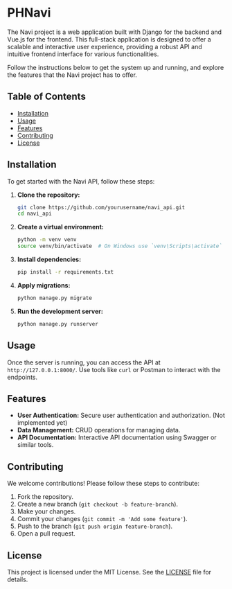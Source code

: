 # PHNavi

The Navi project is a web application built with Django for the backend and Vue.js for the frontend. This full-stack application is designed to offer a scalable and interactive user experience, providing a robust API and intuitive frontend interface for various functionalities.

Follow the instructions below to get the system up and running, and explore the features that the Navi project has to offer.


## Table of Contents

- [Installation](#installation)
- [Usage](#usage)
- [Features](#features)
- [Contributing](#contributing)
- [License](#license)

## Installation

To get started with the Navi API, follow these steps:

1. **Clone the repository:**
    ```bash
    git clone https://github.com/yourusername/navi_api.git
    cd navi_api
    ```

2. **Create a virtual environment:**
    ```bash
    python -m venv venv
    source venv/bin/activate  # On Windows use `venv\Scripts\activate`
    ```

3. **Install dependencies:**
    ```bash
    pip install -r requirements.txt
    ```

4. **Apply migrations:**
    ```bash
    python manage.py migrate
    ```

5. **Run the development server:**
    ```bash
    python manage.py runserver
    ```

## Usage

Once the server is running, you can access the API at `http://127.0.0.1:8000/`. Use tools like `curl` or Postman to interact with the endpoints.

## Features

- **User Authentication:** Secure user authentication and authorization. (Not implemented yet)
- **Data Management:** CRUD operations for managing data.
- **API Documentation:** Interactive API documentation using Swagger or similar tools.

## Contributing

We welcome contributions! Please follow these steps to contribute:

1. Fork the repository.
2. Create a new branch (`git checkout -b feature-branch`).
3. Make your changes.
4. Commit your changes (`git commit -m 'Add some feature'`).
5. Push to the branch (`git push origin feature-branch`).
6. Open a pull request.

## License

This project is licensed under the MIT License. See the [LICENSE](LICENSE) file for details.
